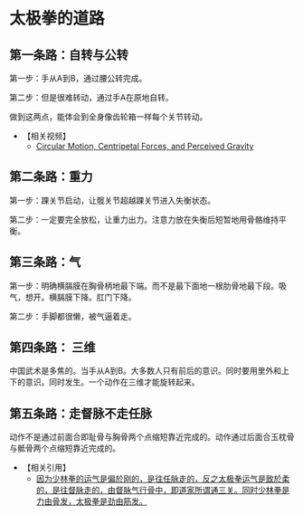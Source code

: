 # 太极拳的道路

## 第一条路：自转与公转

第一步：手从A到B，通过腰公转完成。

第二步：但是很难转动，通过手A在原地自转。

做到这两点，能体会到全身像齿轮箱一样每个关节转动。

+ 【相关视频】
  - [Circular Motion, Centripetal Forces, and Perceived Gravity](https://www.youtube.com/watch?v=mWj1ZEQTI8I&list=PLyQSN7X0ro203puVhQsmCj9qhlFQ-As8e&index=6)

## 第二条路：重力

第一步：踝关节启动，让髋关节超越踝关节进入失衡状态。

第二步：一定要完全放松，让重力出力。注意力放在失衡后短暂地用骨骼维持平衡。

## 第三条路：气

第一步：明确横膈膜在胸骨柄地最下端。而不是最下面地一根肋骨地最下段。吸气，想开。横膈膜下降。肛门下降。

第二步：手脚都很懒，被气逼着走。

## 第四条路： 三维

中国武术是多焦的。当手从A到B。大多数人只有前后的意识。同时要用里外和上下的意识。同时发生。一个动作在三维才能旋转起来。

## 第五条路：走督脉不走任脉

动作不是通过前面合即耻骨与胸骨两个点缩短靠近完成的。动作通过后面合玉枕骨与骶骨两个点缩短靠近完成的。

+ 【相关引用】
  - [因为少林拳的运气是偏於刚的，是往任脉走的，反之太极拳运气是致於柔的，是往督脉走的，由督脉气行骨中，即道家所谓通三关。同时少林拳是力由骨发，太极拳是劲由筋发。](https://zhuanlan.zhihu.com/p/70289608)

